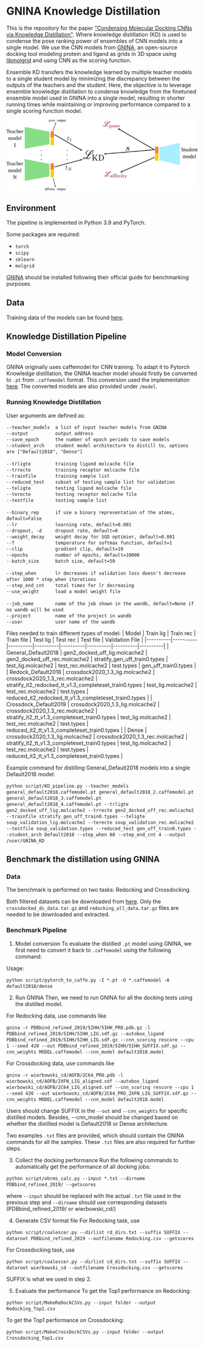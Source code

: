 # GNINA Knowledge Distillation

This is the repository for the paper ["Condensing Molecular Docking CNNs via Knowledge Distillation"](https://doi.org/10.26434/chemrxiv-2024-0jh8g). Where knowledge distillation (KD) is used to condense the pose ranking power of ensembles of CNN models into a single model. We use the CNN models from [GNINA](https://github.com/gnina/gnina), an open-source docking tool modeling protein and ligand as grids in 3D space using [libmolgrid](https://github.com/gnina/libmolgrid) and using CNN as the scoring function. 

Ensemble KD transfers the knowledge learned by multiple teacher models to a single student model by minimizing the discrepancy between the outputs of the teachers and the student. Here, the objective is to leverage ensemble knowledge distillation to condense knowledge from the finetuned ensemble model used in GNINA into a single model, resulting in shorter running times while maintaining or improving performance compared to a single scoring function model.

![KD pipeline](Fig/KD.png)


## Environment 
The pipeline is implemented in Python 3.9 and PyTorch. 

Some packages are required:
* `torch`
* `scipy`
* `sklearn`
* `molgrid`

[GNINA](https://github.com/gnina/gnina) should be installed following their official guide for benchmarking purposes.

## Data
Training data of the models can be found [here](https://github.com/gnina/models/).


## Knowledge Distillation Pipeline
### Model Conversion
GNINA originally uses caffemodel for CNN training. To adapt it to Pytorch Knowledge distillation, the GNINA teacher model should firstly be converted to `.pt` from `.caffemodel` format. This conversion used the implementation [here](https://github.com/vadimkantorov/caffemodel2pytorch). The converted models are also provided under `/model`.

### Running Knowledge Distillation
User arguments are defined as:
```
--teacher_models  a list of input teacher models from GNINA
--output          output address
--save_epoch      the number of epoch periods to save models
--student_arch    student model architecture to distill to, options are ["Default2018", "Dense"]

--trligte         training ligand molcache file
--trrecte         training receptor molcache file
--trainfile       training sample list
--reduced_test    subset of testing sample list for validation
--teligte         testing ligand molcache file
--terecte         testing receptor molcache file
--testfile        testing sample list

--binary_rep      if use a binary representation of the atoms, default=False
--lr              learning rate, default=0.001
--dropout, -d     dropout rate, default=0
--weight_decay    weight decay for SGD optimier, default=0.001
--T               temperature for softmax function, default=1
--clip            gradient clip, default=10
--epochs          number of epochs, default=10000
--batch_size      batch size, default=50

--step_when       lr decreases if validation loss doesn't decrease after 1000 * step_when iterations
--step_end_cnt    total times for lr decreasing
--use_weight      load a model weight file

--job_name        name of the job shown in the wandb, default=None if no wandb will be used
--project         name of the project in wandb
--user            user name of the wandb
```

Files needed to train different types of model:
| Model | Train lig | Train rec | Train file | Test lig | Test rec | Test file | Validation File | 
|----------|----------|----------|----------|----------|----------|----------|----------|
| General_Default2018 | gen2_docked_uff_lig.molcache2 | gen2_docked_uff_rec.molcache2 | stratify_gen_uff_train0.types | test_lig.molcache2 | test_rec.molcache2 | test.types | gen_uff_train0.types | 
| Redock_Default2018 | crossdock2020_1.3_lig.molcache2 | crossdock2020_1.3_rec.molcache2 | stratify_it2_redocked_tt_v1.3_completeset_train0.types | test_lig.molcache2 | test_rec.molcache2 | test.types | reduced_it2_redocked_tt_v1.3_completeset_train0.types |
| Crossdock_Default2019 | crossdock2020_1.3_lig.molcache2 | crossdock2020_1.3_rec.molcache2 | stratify_it2_tt_v1.3_completeset_train0.types | test_lig.molcache2 | test_rec.molcache2 | test.types | reduced_it2_tt_v1.3_completeset_train0.types |
| Dense | crossdock2020_1.3_lig.molcache2 | crossdock2020_1.3_rec.molcache2 | stratify_it2_tt_v1.3_completeset_train0.types | test_lig.molcache2 | test_rec.molcache2 | test.types | reduced_it2_tt_v1.3_completeset_train0.types |

Example command for distilling General_Default2018 models into a single Default2018 model:

```
python script/KD_pipeline.py --teacher_models general_default2018.caffemodel.pt general_default2018_2.caffemodel.pt general_default2018_3.caffemodel.pt general_default2018_4.caffemodel.pt --trligte gen2_docked_uff_lig.molcache2 --trrecte gen2_docked_uff_rec.molcache2 --trainfile stratify_gen_uff_train0.types --teligte soup_validation_lig.molcache2 --terecte soup_validation_rec.molcache2 --testfile soup_validation.types --reduced_test gen_uff_train0.types --student_arch Default2018 --step_when 88 --step_end_cnt 4 --output /user/GNINA_KD
```

## Benchmark the distillation using GNINA
### Data
The benchmark is performed on two tasks: Redocking and Crossdocking.

Both filtered datasets can be downloaded from [here](https://bits.csb.pitt.edu/files/gnina1.0_paper/). Only the `crossdocked_ds_data.tar.gz` and `redocking_all_data.tar.gz` files are needed to be downloaded and extracted. 

### Benchmark Pipeline
1. Model conversion
To evaluate the distilled `.pt` model using GNINA, we first need to convert it back to `.caffemodel` using the following command:

Usage:
```
python script/pytorch_to_caffe.py -I *.pt -O *.caffemodel -A default2018/dense
```

2. Run GNINA
Then, we need to run GNINA for all the docking tests using the distilled model.

For Redocking data, use commands like
```
gnina -r PDBbind_refined_2019/5IHH/5IHH_PRO.pdb.gz -l PDBbind_refined_2019/5IHH/5IHH_LIG.sdf.gz --autobox_ligand PDBbind_refined_2019/5IHH/5IHH_LIG.sdf.gz --cnn_scoring rescore --cpu 1 --seed 420 --out PDBbind_refined_2019/5IHH/5IHH_SUFFIX.sdf.gz --cnn_weights MODEL.caffemodel --cnn_model default2018.model
```

For Crossdocking data, use commands like
```
gnina -r wierbowski_cd/AOFB/2C64_PRO.pdb -l wierbowski_cd/AOFB/2XFN_LIG_aligned.sdf --autobox_ligand wierbowski_cd/AOFB/2C64_LIG_aligned.sdf --cnn_scoring rescore --cpu 1 --seed 420 --out wierbowski_cd/AOFB/2C64_PRO_2XFN_LIG_SUFFIX.sdf.gz --cnn_weights MODEL.caffemodel --cnn_model default2018.model
```

Users should change SUFFIX in the `--out` and `--cnn_weights` for specific distilled models. Besides, --cnn_model should be changed based on whether the distilled model is Default2018 or Dense architecture.

Two examples `.txt` files are provided, which should contain the GNINA commands for all the samples. These `.txt` files are also required for further steps.

3. Collect the docking performance
Run the following commands to automatically get the performance of all docking jobs:

```
python script/obrms_calc.py --input *.txt --dirname PDBbind_refined_2019/ --getscores
```

where `--input` should be replaced with the actual `.txt` file used in the previous step and `--dirname` should use corresponding datasets (PDBbind_refined_2019/ or wierbowski_cd/)

4. Generate CSV format file
For Redocking task, use
```
python script/coalescer.py --dirlist rd_dirs.txt --suffix SUFFIX --dataroot PDBbind_refined_2019 --outfilename Redocking.csv --getscores
```

For Crossdocking task, use
```
python script/coalescer.py --dirlist cd_dirs.txt --suffix SUFFIX --dataroot wierbowski_cd --outfilename Crossdocking.csv --getscores
```

SUFFIX is what we used in step 2.

5. Evaluate the performance
To get the Top1 performance on Redocking:
```
python script/MakeReDockCSVs.py --input folder --output Redocking_Top1.csv
```

To get the Top1 performance on Crossdocking:
```
python script/MakeCrossDockCSVs.py --input folder --output Crossdocking_Top1.csv
```

